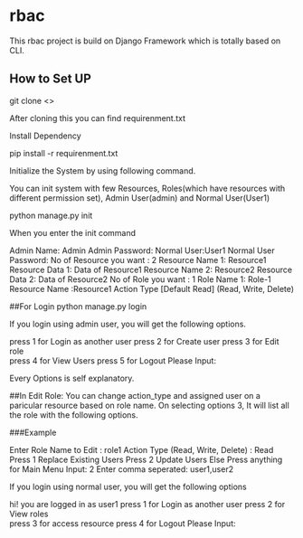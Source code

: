 # rbac

This rbac project is build on Django Framework which is totally based on CLI.

## How to Set UP
git clone <>

After cloning this you can find requirenment.txt

Install Dependency

pip install -r requirenment.txt

Initialize the System by using following command.

You can init system with few Resources, Roles(which have resources with different permission set), Admin User(admin) and Normal User(User1)

python manage.py init 

When you enter the init command

Admin Name: Admin
Admin Password: 
Normal User:User1
Normal User Password: 
No of Resource you want : 2
Resource Name 1: Resource1
Resource Data 1: Data of Resource1
Resource Name 2: Resource2
Resource Data 2: Data of Resource2
No of Role you want : 1
Role Name 1: Role-1
Resource Name :Resource1
Action Type [Default Read] (Read, Write, Delete)


##For Login
python manage.py login

If you login using admin user, you will get the following options.

press 1 for Login as another user 
press 2 for Create user 
press 3 for Edit role         
press 4 for View Users 
press 5 for Logout
Please Input:

Every Options is self explanatory.

##In Edit Role: 
You can change action_type and assigned user on a paricular resource based on role name.
On selecting options 3, It will list all the role with the following options.

###Example

Enter Role Name to Edit : role1
Action Type (Read, Write, Delete) : Read
Press 1 Replace Existing Users 
Press 2 Update Users 
Else Press anything for Main Menu 
Input: 2
Enter comma seperated: user1,user2


If you login using normal user, you will get the following options

hi! you are logged in as user1 
press 1 for Login as another user 
press 2 for View roles                        
press 3 for access resource 
press 4 for Logout
Please Input:

